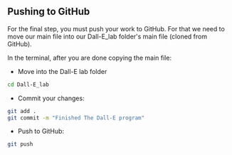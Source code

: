 ## Pushing to GitHub

For the final step, you must push your work to GitHub. For that we need to move our main file into our Dall-E_lab folder's main file (cloned from GitHub).

In the terminal, after you are done copying the main file:
* Move into the Dall-E lab folder 
```bash
cd Dall-E_lab
```

* Commit your changes:

```bash 
git add .
git commit -m "Finished The Dall-E program"
```

* Push to GitHub:

```bash
git push
```